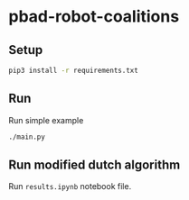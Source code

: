 # pbad-robot-coalitions

## Setup

```bash
pip3 install -r requirements.txt
```

## Run

Run simple example

```bash
./main.py
```

## Run modified dutch algorithm

Run `results.ipynb` notebook file.